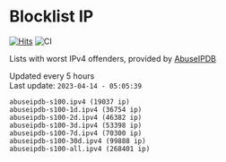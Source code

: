 # Blocklist IP

[![Hits](https://hits.seeyoufarm.com/api/count/incr/badge.svg?url=https%3A%2F%2Fgithub.com%2Fborestad%2Fblocklist-ip%2F&count_bg=%2379C83D&title_bg=%23555555&icon=&icon_color=%23E7E7E7&title=hits&edge_flat=false)](https://hits.seeyoufarm.com)  ![CI](https://img.shields.io/github/workflow/status/borestad/blocklist-ip/CI?style=flat-square)

Lists with worst IPv4 offenders, provided by [AbuseIPDB](https://www.abuseipdb.com/)

<!-- FOOTER-PLACEHOLDER -->
Updated every 5 hours<br>
Last update: `2023-04-14 - 05:05:39`
```
abuseipdb-s100.ipv4 (19037 ip)
abuseipdb-s100-1d.ipv4 (36754 ip)
abuseipdb-s100-2d.ipv4 (46382 ip)
abuseipdb-s100-3d.ipv4 (53398 ip)
abuseipdb-s100-7d.ipv4 (70300 ip)
abuseipdb-s100-30d.ipv4 (99888 ip)
abuseipdb-s100-all.ipv4 (268401 ip)
```
